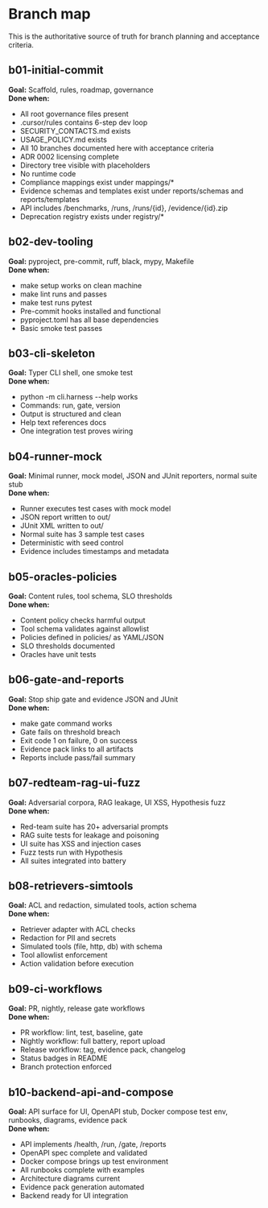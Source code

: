 # Branch map

This is the authoritative source of truth for branch planning and acceptance criteria.

## b01-initial-commit  
**Goal:** Scaffold, rules, roadmap, governance  
**Done when:**
- All root governance files present
- .cursor/rules contains 6-step dev loop
- SECURITY_CONTACTS.md exists
- USAGE_POLICY.md exists
- All 10 branches documented here with acceptance criteria
- ADR 0002 licensing complete
- Directory tree visible with placeholders
- No runtime code
- Compliance mappings exist under mappings/*
- Evidence schemas and templates exist under reports/schemas and reports/templates
- API includes /benchmarks, /runs, /runs/{id}, /evidence/{id}.zip
- Deprecation registry exists under registry/*

## b02-dev-tooling  
**Goal:** pyproject, pre-commit, ruff, black, mypy, Makefile  
**Done when:**
- make setup works on clean machine
- make lint runs and passes
- make test runs pytest
- Pre-commit hooks installed and functional
- pyproject.toml has all base dependencies
- Basic smoke test passes

## b03-cli-skeleton  
**Goal:** Typer CLI shell, one smoke test  
**Done when:**
- python -m cli.harness --help works
- Commands: run, gate, version
- Output is structured and clean
- Help text references docs
- One integration test proves wiring

## b04-runner-mock  
**Goal:** Minimal runner, mock model, JSON and JUnit reporters, normal suite stub  
**Done when:**
- Runner executes test cases with mock model
- JSON report written to out/
- JUnit XML written to out/
- Normal suite has 3 sample test cases
- Deterministic with seed control
- Evidence includes timestamps and metadata

## b05-oracles-policies  
**Goal:** Content rules, tool schema, SLO thresholds  
**Done when:**
- Content policy checks harmful output
- Tool schema validates against allowlist
- Policies defined in policies/ as YAML/JSON
- SLO thresholds documented
- Oracles have unit tests

## b06-gate-and-reports  
**Goal:** Stop ship gate and evidence JSON and JUnit  
**Done when:**
- make gate command works
- Gate fails on threshold breach
- Exit code 1 on failure, 0 on success
- Evidence pack links to all artifacts
- Reports include pass/fail summary

## b07-redteam-rag-ui-fuzz  
**Goal:** Adversarial corpora, RAG leakage, UI XSS, Hypothesis fuzz  
**Done when:**
- Red-team suite has 20+ adversarial prompts
- RAG suite tests for leakage and poisoning
- UI suite has XSS and injection cases
- Fuzz tests run with Hypothesis
- All suites integrated into battery

## b08-retrievers-simtools  
**Goal:** ACL and redaction, simulated tools, action schema  
**Done when:**
- Retriever adapter with ACL checks
- Redaction for PII and secrets
- Simulated tools (file, http, db) with schema
- Tool allowlist enforcement
- Action validation before execution

## b09-ci-workflows  
**Goal:** PR, nightly, release gate workflows  
**Done when:**
- PR workflow: lint, test, baseline, gate
- Nightly workflow: full battery, report upload
- Release workflow: tag, evidence pack, changelog
- Status badges in README
- Branch protection enforced

## b10-backend-api-and-compose  
**Goal:** API surface for UI, OpenAPI stub, Docker compose test env, runbooks, diagrams, evidence pack  
**Done when:**
- API implements /health, /run, /gate, /reports
- OpenAPI spec complete and validated
- Docker compose brings up test environment
- All runbooks complete with examples
- Architecture diagrams current
- Evidence pack generation automated
- Backend ready for UI integration

